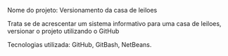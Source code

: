 Nome do projeto: Versionamento da casa de leiloes

Trata se de acrescentar um sistema informativo para uma casa de leiloes, versionar o projeto utilizando o GitHub

Tecnologias utilizada: GitHub, GitBash, NetBeans.
